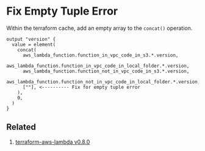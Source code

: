 # Fix Empty Tuple Error

Within the terraform cache, add an empty array to the `concat()` operation.

```hcl
output "version" {
  value = element(
    concat(
      aws_lambda_function.function_in_vpc_code_in_s3.*.version,
      aws_lambda_function.function_in_vpc_code_in_local_folder.*.version,
      aws_lambda_function.function_not_in_vpc_code_in_s3.*.version,
      aws_lambda_function.function_not_in_vpc_code_in_local_folder.*.version,
      [""], <---------- Fix for empty tuple error
    ),
    0,
  )
}
```

## Related
1. [terraform-aws-lambda v0.8.0](https://github.com/gruntwork-io/package-lambda/releases/tag/v0.8.0)
